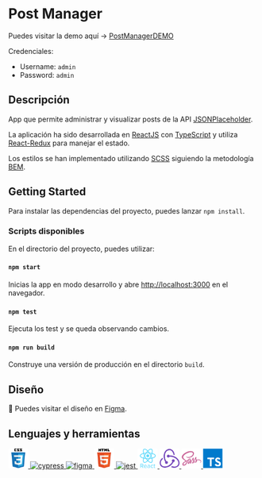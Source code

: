 # Post Manager

Puedes visitar la demo aquí -> [PostManagerDEMO](https://danidnz.github.io/post-manager/)

Credenciales:

- Username: `admin`
- Password: `admin`

## Descripción

App que permite administrar y visualizar posts de la API [JSONPlaceholder](https://www.jsonplaceholder.typicode.com).

La aplicación ha sido desarrollada en [ReactJS](https://es.reactjs.org) con [TypeScript](https://www.typescriptlang.org) y utiliza [React-Redux](https://react-redux.js.org) para manejar el estado.

Los estilos se han implementado utilizando [SCSS](https://sass-lang.com) siguiendo la metodología [BEM](https://getbem.com/introduction/).

## Getting Started

Para instalar las dependencias del proyecto, puedes lanzar `npm install`.

### Scripts disponibles

En el directorio del proyecto, puedes utilizar:

#### `npm start`

Inicias la app en modo desarrollo y abre [http://localhost:3000](http://localhost:3000) en el navegador.

#### `npm test`

Ejecuta los test y se queda observando cambios.

#### `npm run build`

Construye una versión de producción en el directorio `build`.

## Diseño

🎨 Puedes visitar el diseño en [Figma](https://www.figma.com/file/OnbmM7ZXSSTwklslzhem9w/Cleverpy---PostManager?node-id=0%3A1).

## Lenguajes y herramientas

<a href="https://www.w3schools.com/css/" target="_blank" rel="noreferrer"> 
  <img src="https://raw.githubusercontent.com/devicons/devicon/master/icons/css3/css3-original-wordmark.svg" alt="css3" width="40" height="40"/> 
</a> 
<a href="https://www.cypress.io" target="_blank" rel="noreferrer"> 
  <img src="https://raw.githubusercontent.com/simple-icons/simple-icons/6e46ec1fc23b60c8fd0d2f2ff46db82e16dbd75f/icons/cypress.svg" alt="cypress" width="40" height="40"/> 
</a> 
<a href="https://www.figma.com/" target="_blank" rel="noreferrer"> 
  <img src="https://www.vectorlogo.zone/logos/figma/figma-icon.svg" alt="figma" width="40" height="40"/> 
</a> 
<a href="https://www.w3.org/html/" target="_blank" rel="noreferrer"> 
  <img src="https://raw.githubusercontent.com/devicons/devicon/master/icons/html5/html5-original-wordmark.svg" alt="html5" width="40" height="40"/> 
</a> 
<a href="https://jestjs.io" target="_blank" rel="noreferrer"> 
  <img src="https://www.vectorlogo.zone/logos/jestjsio/jestjsio-icon.svg" alt="jest" width="40" height="40"/> 
</a> 
<a href="https://reactjs.org/" target="_blank" rel="noreferrer"> 
  <img src="https://raw.githubusercontent.com/devicons/devicon/master/icons/react/react-original-wordmark.svg" alt="react" width="40" height="40"/> 
</a> 
<a href="https://redux.js.org" target="_blank" rel="noreferrer"> 
  <img src="https://raw.githubusercontent.com/devicons/devicon/master/icons/redux/redux-original.svg" alt="redux" width="40" height="40"/> 
</a> 
<a href="https://sass-lang.com" target="_blank" rel="noreferrer"> 
  <img src="https://raw.githubusercontent.com/devicons/devicon/master/icons/sass/sass-original.svg" alt="sass" width="40" height="40"/> 
</a> 
<a href="https://www.typescriptlang.org/" target="_blank" rel="noreferrer"> 
  <img src="https://raw.githubusercontent.com/devicons/devicon/master/icons/typescript/typescript-original.svg" alt="typescript" width="40" height="40"/> 
</a>
